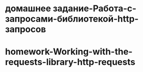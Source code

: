# домашнее задание-Работа-с-запросами-библиотекой-http-запросов
# homework-Working-with-the-requests-library-http-requests
